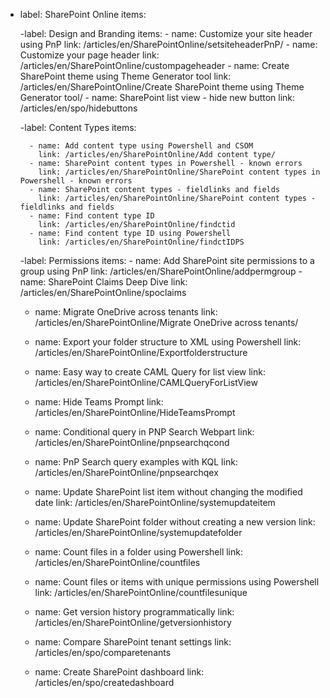 - label: SharePoint Online
  items:

    -label: Design and Branding
    items:
        - name: Customize your site header using PnP
          link: /articles/en/SharePointOnline/setsiteheaderPnP/
        - name: Customize your page header
          link: /articles/en/SharePointOnline/custompageheader 
        - name: Create SharePoint theme using Theme Generator tool
          link: /articles/en/SharePointOnline/Create SharePoint theme using Theme Generator tool/
        - name: SharePoint list view - hide new button
          link: /articles/en/spo/hidebuttons

    -label: Content Types
    items:

        - name: Add content type using Powershell and CSOM
          link: /articles/en/SharePointOnline/Add content type/
        - name: SharePoint content types in Powershell - known errors
          link: /articles/en/SharePointOnline/SharePoint content types in Powershell - known errors
        - name: SharePoint content types - fieldlinks and fields
          link: /articles/en/SharePointOnline/SharePoint content types - fieldlinks and fields
        - name: Find content type ID
          link: /articles/en/SharePointOnline/findctid
        - name: Find content type ID using Powershell
          link: /articles/en/SharePointOnline/findctIDPS

    -label: Permissions
    items:
        - name: Add SharePoint site permissions to a group using PnP
          link: /articles/en/SharePointOnline/addpermgroup
        - name: SharePoint Claims Deep Dive
          link: /articles/en/SharePointOnline/spoclaims


    - name: Migrate OneDrive across tenants
      link: /articles/en/SharePointOnline/Migrate OneDrive across tenants/
    - name: Export your folder structure to XML using Powershell
      link: /articles/en/SharePointOnline/Exportfolderstructure
    - name: Easy way to create CAML Query for list view
      link: /articles/en/SharePointOnline/CAMLQueryForListView
    - name: Hide Teams Prompt
      link: /articles/en/SharePointOnline/HideTeamsPrompt
    - name: Conditional query in PNP Search Webpart
      link: /articles/en/SharePointOnline/pnpsearchqcond
    - name: PnP Search query examples with KQL
      link: /articles/en/SharePointOnline/pnpsearchqex
    
    - name: Update SharePoint list item without changing the modified date
      link: /articles/en/SharePointOnline/systemupdateitem
    - name: Update SharePoint folder without creating a new version
      link: /articles/en/SharePointOnline/systemupdatefolder
    - name: Count files in a folder using Powershell
      link: /articles/en/SharePointOnline/countfiles
    - name: Count files or items with unique permissions using Powershell
      link: /articles/en/SharePointOnline/countfilesunique  
    - name: Get version history programmatically
      link: /articles/en/SharePointOnline/getversionhistory

    - name: Compare SharePoint tenant settings
      link: /articles/en/spo/comparetenants
    - name: Create SharePoint dashboard
      link: /articles/en/spo/createdashboard  

